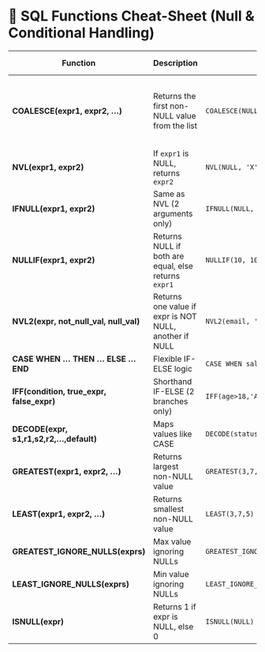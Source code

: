 # 📌 SQL Functions Cheat-Sheet (Null & Conditional Handling)

| Function | Description | Example | Supported In |
|----------|-------------|---------|--------------|
| **COALESCE(expr1, expr2, …)** | Returns the first non-NULL value from the list | `COALESCE(NULL, 'X', 'Y') → 'X'` | ANSI SQL (Snowflake, Oracle, SQL Server, Postgres, MySQL) |
| **NVL(expr1, expr2)** | If `expr1` is NULL, returns `expr2` | `NVL(NULL, 'X') → 'X'` | Oracle, Snowflake |
| **IFNULL(expr1, expr2)** | Same as NVL (2 arguments only) | `IFNULL(NULL, 'X') → 'X'` | MySQL, Snowflake |
| **NULLIF(expr1, expr2)** | Returns NULL if both are equal, else returns `expr1` | `NULLIF(10, 10) → NULL` | ANSI SQL |
| **NVL2(expr, not_null_val, null_val)** | Returns one value if expr is NOT NULL, another if NULL | `NVL2(email, 'Has Email', 'No Email')` | Oracle, Snowflake |
| **CASE WHEN … THEN … ELSE … END** | Flexible IF-ELSE logic | `CASE WHEN sal>10000 THEN 'High' END` | ANSI SQL |
| **IFF(condition, true_expr, false_expr)** | Shorthand IF-ELSE (2 branches only) | `IFF(age>18,'Adult','Minor')` | Snowflake |
| **DECODE(expr, s1,r1,s2,r2,…,default)** | Maps values like CASE | `DECODE(status,'A','Active','I','Inactive','Unknown')` | Oracle, Snowflake |
| **GREATEST(expr1, expr2, …)** | Returns largest non-NULL value | `GREATEST(3,7,5) → 7` | Oracle, Snowflake, Postgres, MySQL |
| **LEAST(expr1, expr2, …)** | Returns smallest non-NULL value | `LEAST(3,7,5) → 3` | Oracle, Snowflake, Postgres, MySQL |
| **GREATEST_IGNORE_NULLS(exprs)** | Max value ignoring NULLs | `GREATEST_IGNORE_NULLS(5, NULL, 3) → 5` | Snowflake |
| **LEAST_IGNORE_NULLS(exprs)** | Min value ignoring NULLs | `LEAST_IGNORE_NULLS(NULL, 10, 3) → 3` | Snowflake |
| **ISNULL(expr)** | Returns 1 if expr is NULL, else 0 | `ISNULL(NULL) → 1` | SQL Server |